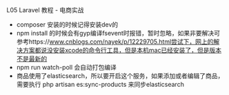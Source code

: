 L05 Laravel 教程 - 电商实战

* composer 安装的时候记得安装dev的
* npm install 的时候会有gyp编译fsevent时报错，暂时忽略，如果非要解决可参考https://www.cnblogs.com/nayek/p/12229705.html尝试下，网上的解决方案都说没安装xcode的命令行工具，但是本机mac已经安装了，但是版本不是最新的
* npm run watch-poll 会自动打包编译
* 商品使用了elasticsearch，所以要开启这个服务，如果添加或者编辑了商品，需要执行 php artisan es:sync-products 来同步elasticsearch
